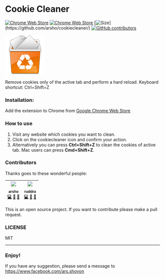 Cookie Cleaner
===============


[![Chrome Web Store](https://img.shields.io/chrome-web-store/v/mkmmimjebjhpilmnfoiaaaeimnejbkmh.svg)](https://chrome.google.com/webstore/detail/cookie-cleaner/mkmmimjebjhpilmnfoiaaaeimnejbkmh)
[![Chrome Web Store](https://img.shields.io/chrome-web-store/stars/mkmmimjebjhpilmnfoiaaaeimnejbkmh.svg)](https://chrome.google.com/webstore/detail/cookie-cleaner/mkmmimjebjhpilmnfoiaaaeimnejbkmh)
[![Size](https://img.shields.io/github/size/arsho/cookiecleaner/background.js.svg?)](https://github.com/arsho/cookiecleaner/)
[![GitHub contributors](https://img.shields.io/github/contributors/arsho/cookiecleaner.svg)](https://github.com/arsho/cookiecleaner/graphs/contributors)

![Cookie Cleaner](cookie.png)

Remove cookies only of the active tab and perform a hard reload. Keyboard shortcut: Ctrl+Shift+Z

<h3>
<a id="installation" class="anchor" href="#installation" aria-hidden="true"><span class="octicon octicon-link"></span></a>Installation:
</h3>

Add the extension to Chrome from [Google Chrome Web Store](https://chrome.google.com/webstore/detail/cookie-cleaner/mkmmimjebjhpilmnfoiaaaeimnejbkmh)

<h3>
<a id="how-to-use" class="anchor" href="#how-to-use" aria-hidden="true"><span class="octicon octicon-link"></span></a>How to use
</h3>
<ol>
<li>Visit any website which cookies you want to clean.</li>
<li>Click on the cookiecleaner icon and confirm your action.</li>
<li>Alternatively you can press <strong>Ctrl+Shift+Z</strong> 
to clean the cookies of active tab. Mac users can press <strong>Cmd+Shift+Z</strong>.</li>
</ol>


### Contributors

Thanks goes to these wonderful people:

<!-- CONTRIBUTORS-LIST:START - Do not remove or modify this section -->
| [<img src="https://avatars3.githubusercontent.com/u/5465070" width="100px;"/><br /><sub><b>arsho</b></sub>](https://arsho.github.io)<br />[💻](https://github.com/arsho/cookiecleaner/commits?author=arsho "Code") [📖](https://github.com/arsho/cookiecleaner/commits?author=arsho "Documentation") [👀](https://github.com/arsho/cookiecleaner/pulls "Reviewed Pull Requests") | [<img src="https://avatars2.githubusercontent.com/u/3099861" width="100px;"/><br /><sub><b>ruddra</b></sub>](http://ruddra.com)<br />[💻](https://github.com/arsho/cookiecleaner/commits?author=ruddra "Code") [📖](https://github.com/arsho/cookiecleaner/commits?author=ruddra "Documentation") [👀](https://github.com/arsho/cookiecleaner/pulls "Reviewed Pull Requests") |
| --- | --- |

<!-- CONTRIBUTORS-LIST:END -->

This is an open source project.
If you want to contribute please make a pull request.

### LICENSE

MIT

<hr>

<h3>Enjoy!</h3>
<p>If you have any suggestion, please send a message to <a href="https://www.facebook.com/ars.shovon">https://www.facebook.com/ars.shovon</a></p>
